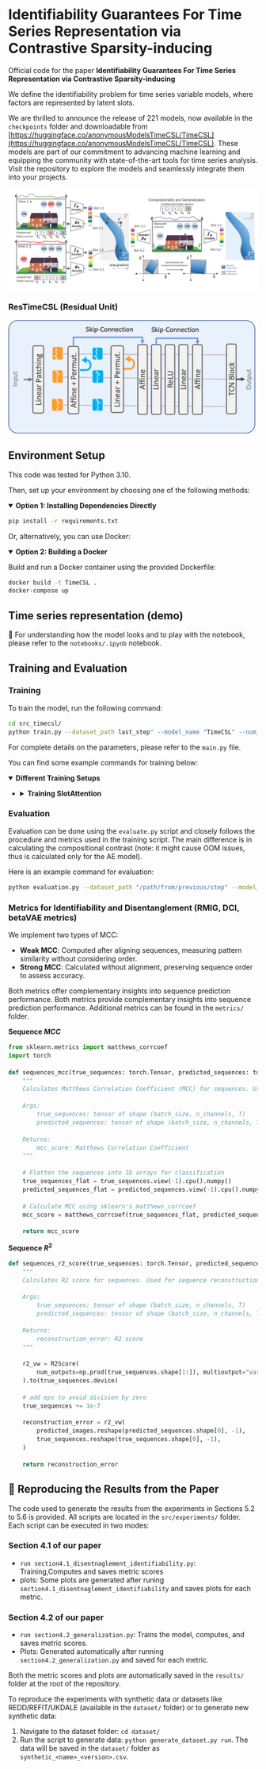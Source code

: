 
# Identifiability Guarantees For Time Series Representation via Contrastive Sparsity-inducing
Official code for the paper **Identifiability Guarantees For Time Series Representation via Contrastive Sparsity-inducing**

We define the identifiability problem for time series variable models, where factors are represented by latent slots.  

We are thrilled to announce the release of 221 models, now available in the `checkpoints` folder and downloadable from [https://huggingface.co/anonymousModelsTimeCSL/TimeCSL](https://huggingface.co/anonymousModelsTimeCSL/TimeCSL). These models are part of our commitment to advancing machine learning and equipping the community with state-of-the-art tools for time series analysis. Visit the repository to explore the models and seamlessly integrate them into your projects.

![Overview](imgs/fig1_v12.png)



### ResTimeCSL (Residual Unit)

![Overview](imgs/ResTimeCSL.png)


## Environment Setup
This code was tested for Python 3.10. 

Then, set up your environment by choosing one of the following methods:

<details open>
<summary><strong>Option 1: Installing Dependencies Directly</strong></summary>

```bash
pip install -r requirements.txt
```

</details>

Or, alternatively, you can use Docker:

<details open>
<summary><strong>Option 2: Building a Docker</strong></summary>

Build and run a Docker container using the provided Dockerfile:
```bash
docker build -t TimeCSL .
docker-compose up
```

</details>

## Time series representation (demo)

🔗 For understanding how the model looks and to play with the notebook, please refer to the `notebooks/.ipynb` notebook.

## Training and Evaluation

### Training
To train the model, run the following command:

```bash
cd src_timecsl/
python train.py --dataset_path last_step" --model_name "TimeCSL" --num_slots 2 --epochs 200 --use_invariance_loss True
```

For complete details on the parameters, please refer to the `main.py` file.

You can find some example commands for training below:

<details open>
<summary><strong>Different Training Setups</strong></summary>

- <details>
  <summary><strong>Training SlotAttention</strong></summary>

  Training vanilla TimeCSL with 5 slots (latent of size n=5 and d=16):
  ```bash
  python main.py --dataset_path "/path/from/previous/step" --model_name "TimeCSL" --num_slots 5 --use_generalization_loss False
  ```

  Training vanilla iVAE with 2 slots and consistency loss:
  ```bash
  python main.py --dataset_path "/path/from/previous/step" --model_name "iVAE" --num_slots 5 --use_generalization_loss True --consistency_ignite_epoch 150
  ```

  Training SlowVAE with 2 slots, fixed SoftMax and sampling:
  ```bash
  python main.py --dataset_path "/path/from/previous/step" --model_name "SlowVAE" --num_slots 5 --use_generalization_loss True --consistency_ignite_epoch 150 --softmax False --sampling False
  ```
</details>

</details>

### Evaluation

Evaluation can be done using the `evaluate.py` script and closely follows the procedure and metrics used in the training script. The main difference is in calculating the compositional contrast (note: it might cause OOM issues, thus is calculated only for the AE model).

Here is an example command for evaluation:
```bash
python evaluation.py --dataset_path "/path/from/previous/step" --model_path "checkpoints/SlotMLPAdditive.pt" --model_name "TimeCSL" --n_slot_latents 5
```

### Metrics for Identifiability and Disentanglement (RMIG, DCI, betaVAE metrics) 

We implement two types of MCC:

- **Weak MCC**: Computed after aligning sequences, measuring pattern similarity without considering order.
- **Strong MCC**: Calculated without alignment, preserving sequence order to assess accuracy.

Both metrics offer complementary insights into sequence prediction performance. Both metrics provide complementary insights into sequence prediction performance. Additional metrics can be found in the `metrics/` folder.

**Sequence $MCC$**

```python
from sklearn.metrics import matthews_corrcoef
import torch

def sequences_mcc(true_sequences: torch.Tensor, predicted_sequences: torch.Tensor) -> float:
    """
    Calculates Matthews Correlation Coefficient (MCC) for sequences. Used for sequence classification evaluation.

    Args:
        true_sequences: tensor of shape (batch_size, n_channels, T)
        predicted_sequences: tensor of shape (batch_size, n_channels, T)

    Returns:
        mcc_score: Matthews Correlation Coefficient
    """

    # Flatten the sequences into 1D arrays for classification
    true_sequences_flat = true_sequences.view(-1).cpu().numpy()
    predicted_sequences_flat = predicted_sequences.view(-1).cpu().numpy()

    # Calculate MCC using sklearn's matthews_corrcoef
    mcc_score = matthews_corrcoef(true_sequences_flat, predicted_sequences_flat)

    return mcc_score

```

**Sequence $R^2$**

```python
def sequences_r2_score(true_sequences: torch.Tensor, predicted_sequences: torch.Tensor) -> float:
    """
    Calculates R2 score for sequences. Used for sequence reconstruction evaluation.

    Args:
        true_sequences: tensor of shape (batch_size, n_channels, T)
        predicted_sequences: tensor of shape (batch_size, n_channels, T)

    Returns:
        reconstruction_error: R2 score
    """

    r2_vw = R2Score(
        num_outputs=np.prod(true_sequences.shape[1:]), multioutput="variance_weighted"
    ).to(true_sequences.device)

    # add eps to avoid division by zero
    true_sequences += 1e-7

    reconstruction_error = r2_vw(
        predicted_images.reshape(predicted_sequences.shape[0], -1),
        true_sequences.reshape(true_sequences.shape[0], -1),
    )

    return reconstruction_error
```


## 📢 Reproducing the Results from the Paper

The code used to generate the results from the experiments in Sections 5.2 to 5.6 is provided. All scripts are located in the `src/experiments/` folder. Each script can be executed in two modes:
### Section 4.1 of our paper
- `run section4.1_disentnaglement_identifiability.py`: Training,Computes and saves metric scores
- plots: Some plots are generated after runing ``section4.1_disentnaglement_identifiability`` and saves plots for each metric.

### Section 4.2 of our paper
- `run section4.2_generalization.py`: Trains the model, computes, and saves metric scores.
- Plots: Generated automatically after running `section4.2_generalization.py` and saved for each metric.

Both the metric scores and plots are automatically saved in the `results/` folder at the root of the repository.

To reproduce the experiments with synthetic data or datasets like REDD/REFIT/UKDALE (available in the `dataset/` folder) or to generate new synthetic data: 
1. Navigate to the dataset folder: `cd dataset/`
2. Run the script to generate data: `python generate_dataset.py run`. The data will be saved in the `dataset/` folder as `synthetic_<name>_<version>.csv`.

